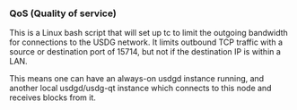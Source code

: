 ### QoS (Quality of service) ###

This is a Linux bash script that will set up tc to limit the outgoing bandwidth for connections to the USDG network. It limits outbound TCP traffic with a source or destination port of 15714, but not if the destination IP is within a LAN.

This means one can have an always-on usdgd instance running, and another local usdgd/usdg-qt instance which connects to this node and receives blocks from it.
